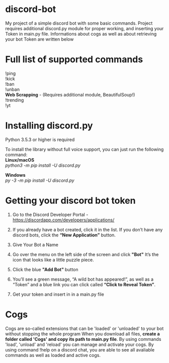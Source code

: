 # discord-bot
My project of a simple discord bot with some basic commands. 
Project requires additional discord.py module for proper working, and inserting your Token in main.py file. 
Informations about cogs as well as about retrieving your bot Token are written below
# Full list of supported commands
!ping <br>
!kick <br>
!ban <br>
!unban <br>
<b>Web Scrapping</b> - (Requires additional module, BeautifulSoup!) <br>
!trending <br>
!yt <br>

# Installing discord.py
Python 3.5.3 or higher is required

To install the library without full voice support, you can just run the following command: <br>
<b>Linux/macOS</b> <br>
<i>python3 -m pip install -U discord.py</i><br>

<b>Windows</b><br>
<i>py -3 -m pip install -U discord.py </i><br>

# Getting your discord bot token
1. Go to the Discord Developer Portal - <u>https://discordapp.com/developers/applications/</u>

2. If you already have a bot created, click it in the list. If you don’t have any discord bots, 
click the <b>“New Application”</b> button.

3. Give Your Bot a Name

4. Go over the menu on the left side of the screen and click <b>"Bot"</b>
It’s the icon that looks like a little puzzle piece.

5. Click the blue <b>"Add Bot" </b> button

6. You’ll see a green message, “A wild bot has appeared!”, as well as a “Token” and a blue link 
you can click called <b>“Click to Reveal Token”</b>.

7. Get your token and insert in in a main.py file

# Cogs
Cogs are so-called extensions that can be 'loaded' or 'unloaded' to your bot without stopping the whole program
When you download all files, <b>create a folder called 'Cogs' and copy its path to main.py file</b>.
By using commands 'load', 'unload' and 'reload' you can manage and activate your cogs. By using command !help on a discord chat,
you are able to see all avaliable commands as well as loaded and active cogs.
